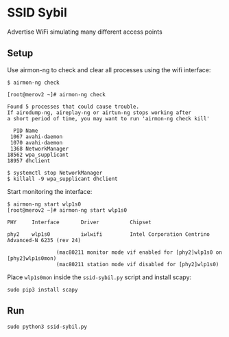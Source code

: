 # SSID Sybil

Advertise WiFi simulating many different access points

## Setup

Use airmon-ng to check and clear all processes using the wifi interface:

```
$ airmon-ng check

[root@merov2 ~]# airmon-ng check

Found 5 processes that could cause trouble.
If airodump-ng, aireplay-ng or airtun-ng stops working after
a short period of time, you may want to run 'airmon-ng check kill'

  PID Name
 1067 avahi-daemon
 1070 avahi-daemon
 1368 NetworkManager
18562 wpa_supplicant
18957 dhclient

$ systemctl stop NetworkManager
$ killall -9 wpa_supplicant dhclient
```

Start monitoring the interface:

```
$ airmon-ng start wlp1s0
[root@merov2 ~]# airmon-ng start wlp1s0

PHY     Interface       Driver          Chipset

phy2    wlp1s0          iwlwifi         Intel Corporation Centrino Advanced-N 6235 (rev 24)

                (mac80211 monitor mode vif enabled for [phy2]wlp1s0 on [phy2]wlp1s0mon)
                (mac80211 station mode vif disabled for [phy2]wlp1s0)

```

Place `wlp1s0mon` inside the `ssid-sybil.py` script and install scapy:


```
sudo pip3 install scapy
```


## Run

```
sudo python3 ssid-sybil.py
```
